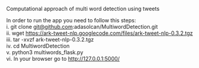 Computational approach of multi word detection using tweets

In order to run the app you need to follow this steps: <br />
i. git clone git@github.com:adasolcan/MultiwordDetection.git <br />
ii. wget https://ark-tweet-nlp.googlecode.com/files/ark-tweet-nlp-0.3.2.tgz <br />
iii. tar -xvzf ark-tweet-nlp-0.3.2.tgz <br />
iv. cd MultiwordDetection <br />
v. python3 multiwords_flask.py <br />
vi. In your browser go to http://127.0.0.1:5000/ <br />
